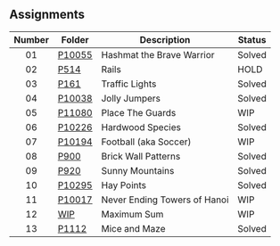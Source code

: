 ## Assignments

| Number | Folder | Description | Status |
| :----: | ------ | ----------- | ------ |
| 01 | [P10055](./P10055) | Hashmat the Brave Warrior | Solved |
| 02 | [P514](./P514) | Rails | HOLD |
| 03 | [P161](./P161) | Traffic Lights | Solved |
| 04 | [P10038](./P10038) | Jolly Jumpers | Solved |
| 05 | [P11080](./P11080) | Place The Guards | WIP |
| 06 | [P10226](./P10226) | Hardwood Species | Solved |
| 07 | [P10194](./P10194) | Football (aka Soccer) | WIP |
| 08 | [P900](./P900) | Brick Wall Patterns | Solved |
| 09 | [P920](./P920) | Sunny Mountains | Solved |
| 10 | [P10295](./P10295) | Hay Points | Solved |
| 11 | [P10017](./P10017) | Never Ending Towers of Hanoi | WIP |
| 12 | [WIP](./) | Maximum Sum | WIP |
| 13 | [P1112](./P1112) | Mice and Maze | Solved |
